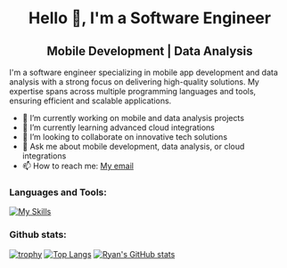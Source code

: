
<div align="center">
  <h1>Hello 👋, I'm a Software Engineer</h1>
  <h2>Mobile Development | Data Analysis</h2>
</div>

I'm a software engineer specializing in mobile app development and data analysis with a strong focus on delivering high-quality solutions. My expertise spans across multiple programming languages and tools, ensuring efficient and scalable applications.

- 🔭 I’m currently working on mobile and data analysis projects
- 🌱 I’m currently learning advanced cloud integrations
- 👯 I’m looking to collaborate on innovative tech solutions
- 🤔 Ask me about mobile development, data analysis, or cloud integrations
- 📫 How to reach me: [My email](mailto:ngometune@gmail.com)


### Languages and Tools:
[![My Skills](https://skillicons.dev/icons?i=flutter,kotlin,java,php,androidstudio,firebase,figma,gcp,git,python,vscode,postman&perline=6)](https://skillicons.dev)


### Github stats:
[![trophy](https://github-profile-trophy.vercel.app/?username=RYANFRANKLIN237&theme=dracula&title=-Experience,-Followers,-Reviews)](https://github.com/ryo-ma/github-profile-trophy)
[![Top Langs](https://github-readme-stats.vercel.app/api/top-langs/?username=RYANFRANKLIN237&layout=donut&hide=jupyter%20notebook&theme=dracula&exclude_repo=Job-matching-platform,DSA-s,Brain-tumor-classification)](https://github.com/anuraghazra/github-readme-stats)
[![Ryan's GitHub stats](https://github-readme-stats.vercel.app/api?username=RYANFRANKLIN237&rank_icon=github&show_icons=true&theme=dracula)](https://github.com/anuraghazra/github-readme-stats)

